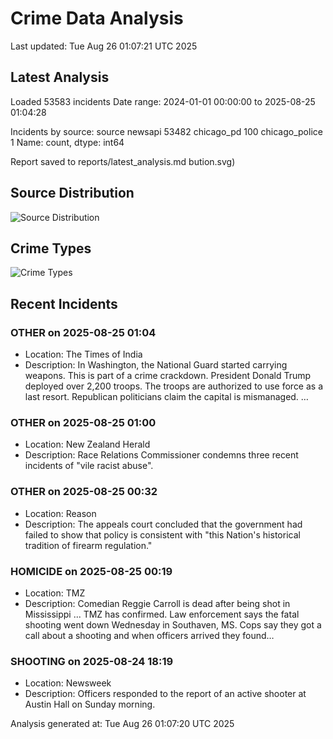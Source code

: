 # Crime Data Analysis
Last updated: Tue Aug 26 01:07:21 UTC 2025

## Latest Analysis

Loaded 53583 incidents
Date range: 2024-01-01 00:00:00 to 2025-08-25 01:04:28

Incidents by source:
source
newsapi           53482
chicago_pd          100
chicago_police        1
Name: count, dtype: int64

Report saved to reports/latest_analysis.md
bution.svg)

## Source Distribution
![Source Distribution](images/source_distribution.svg)

## Crime Types
![Crime Types](images/crime_types.svg)

## Recent Incidents

### OTHER on 2025-08-25 01:04
- Location: The Times of India
- Description: In Washington, the National Guard started carrying weapons. This is part of a crime crackdown. President Donald Trump deployed over 2,200 troops. The troops are authorized to use force as a last resort. Republican politicians claim the capital is mismanaged. …


### OTHER on 2025-08-25 01:00
- Location: New Zealand Herald
- Description: Race Relations Commissioner condemns three recent incidents of "vile racist abuse".


### OTHER on 2025-08-25 00:32
- Location: Reason
- Description: The appeals court concluded that the government had failed to show that policy is consistent with "this Nation's historical tradition of firearm regulation."


### HOMICIDE on 2025-08-25 00:19
- Location: TMZ
- Description: Comedian Reggie Carroll is dead after being shot in Mississippi ... TMZ has confirmed. Law enforcement says the fatal shooting went down Wednesday in Southaven, MS. Cops say they got a call about a shooting and when officers arrived they found…


### SHOOTING on 2025-08-24 18:19
- Location: Newsweek
- Description: Officers responded to the report of an active shooter at Austin Hall on Sunday morning.

Analysis generated at: Tue Aug 26 01:07:20 UTC 2025
